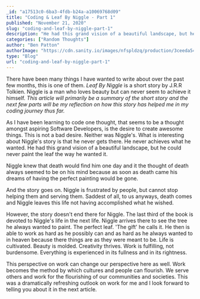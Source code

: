 ```yaml
---
_id: "a17513c0-6ba3-4fdb-b24a-a10069768d09"
title: "Coding & Leaf By Niggle - Part 1"
published: "November 21, 2020"
slug: "coding-and-leaf-by-niggle-part-1"
description: "He had this grand vision of a beautiful landscape, but he could never paint the leaf the way he wanted it"
categories: ["Random Thoughts"]
author: "Ben Patton"
authorImage: "https://cdn.sanity.io/images/nfspldzq/production/3ceeda54221c7c0614ecc51f955c7be39a1da34e-512x512.jpg"
type: "Blog"
url: "coding-and-leaf-by-niggle-part-1"
---
```


There have been many things I have wanted to write about over the past few months, this is one of them. _Leaf By Niggle_ is a short story by J.R.R Tolkien. Niggle is a man who loves beauty but can never seem to achieve it himself. _This article will primarily be a summary of the short story and the next few parts will be my reflection on how this story has helped me in my coding journey thus far._

As I have been learning to code one thought, that seems to be a thought amongst aspiring Software Developers, is the desire to create awesome things. This is not a bad desire. Neither was Niggle's. What is interesting about Niggle's story is that he never gets there. He never achieves what he wanted. He had this grand vision of a beautiful landscape, but he could never paint the leaf the way he wanted it.

Niggle knew that death would find him one day and it the thought of death always seemed to be on his mind because as soon as death came his dreams of having the perfect painting would be gone.

And the story goes on. Niggle is frustrated by people, but cannot stop helping them and serving them. Saddest of all, to us anyways, death comes and Niggle leaves this life not having accomplished what he wished.

However, the story doesn't end there for Niggle. The last third of the book is devoted to Niggle's life in the next life. Niggle arrives there to see the tree he always wanted to paint. The perfect leaf. 'The gift' he calls it. He then is able to work as hard as he possibly can and as hard as he always wanted to in heaven because there things are as they were meant to be. Life is cultivated. Beauty is molded. Creativity thrives. Work is fulfilling, not burdensome. Everything is experienced in its fullness and in its rightness.

This perspective on work can change our perspective here as well. Work becomes the method by which cultures and people can flourish. We serve others and work for the flourishing of our communities and societies. This was a dramatically refreshing outlook on work for me and I look forward to telling you about it in the next article.
